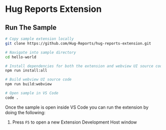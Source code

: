 # Hug Reports Extension

## Run The Sample

```bash
# Copy sample extension locally
git clone https://github.com/Hug-Reports/hug-reports-extension.git

# Navigate into sample directory
cd hello-world

# Install dependencies for both the extension and webview UI source code
npm run install:all

# Build webview UI source code
npm run build:webview

# Open sample in VS Code
code .
```

Once the sample is open inside VS Code you can run the extension by doing the following:

1. Press `F5` to open a new Extension Development Host window
